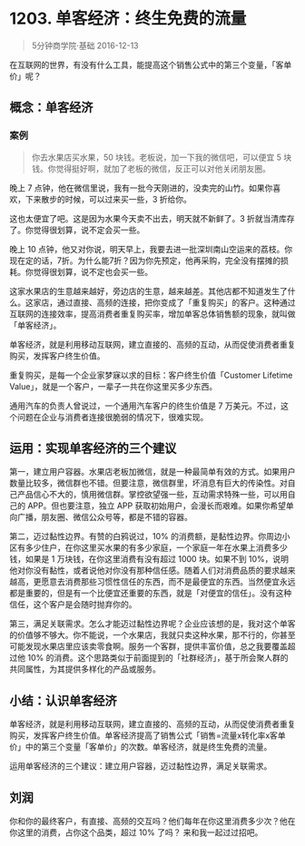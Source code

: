 # 1203. 单客经济：终生免费的流量
> 5分钟商学院·基础
2016-12-13

在互联网的世界，有没有什么工具，能提高这个销售公式中的第三个变量，「客单价」呢？

## 概念：单客经济

### 案例
> 你去水果店买水果，50 块钱。老板说，加一下我的微信吧，可以便宜 5 块钱。你觉得挺好啊，就加了老板的微信，反正可以对他关闭朋友圈。

晚上 7 点钟，他在微信里说，我有一批今天刚进的，没卖完的山竹。如果你喜欢，下来散步的时候，可以过来买一些，3 折给你。

这也太便宜了吧。这是因为水果今天卖不出去，明天就不新鲜了。3 折就当清库存了。你觉得很划算，说不定会买一些。

晚上 10 点钟，他又对你说，明天早上，我要去进一批深圳南山空运来的荔枝。你现在定的话，7折。为什么能7折？因为你先预定，他再采购，完全没有摆摊的损耗。你觉得很划算，说不定也会买一些。

这家水果店的生意越来越好，旁边店的生意，越来越差。其他店都不知道发生了什么。这家店，通过直接、高频的连接，把你变成了「重复购买」的客户。这种通过互联网的连接效率，提高消费者重复购买率，增加单客总体销售额的现象，就叫做「单客经济」。

单客经济，就是利用移动互联网，建立直接的、高频的互动，从而促使消费者重复购买，发挥客户终生价值。

重复购买，是每一个企业家梦寐以求的目标：客户终生价值「Customer Lifetime Value」，就是一个客户，一辈子一共在你这里买多少东西。

通用汽车的负责人曾说过，一个通用汽车客户的终生价值是 7 万美元。不过，这个问题在企业与消费者连接很脆弱的情况下，很难实现。

## 运用：实现单客经济的三个建议
第一，建立用户容器。水果店老板加微信，就是一种最简单有效的方式。如果用户数量比较多，微信群也不错。但要注意，微信群里，坏消息有巨大的传染性。对自己产品信心不大的，慎用微信群。掌控欲望强一些，互动需求特殊一些，可以用自己的 APP。但也要注意，独立 APP 获取初始用户，会漫长而艰难。如果你希望单向广播，朋友圈、微信公众号等，都是不错的容器。

第二，迈过黏性边界。有赞的白鸦说过，10% 的消费额，是黏性边界。你周边小区有多少住户，在你这里买水果的有多少家庭，一个家庭一年在水果上消费多少钱，如果是 1 万块钱，在你这里消费有没有超过 1000 块。如果不到 10%，说明他对你没有黏性，或者说他对你没有那种信任感。随着人们对消费品质的要求越来越高，更愿意去消费那些习惯性信任的东西，而不是最便宜的东西。当然便宜永远都是重要的，但是有一个比便宜还重要的东西，就是「对便宜的信任」。没有这种信任，这个客户是会随时抛弃你的。

第三，满足关联需求。怎么才能迈过黏性边界呢？企业应该想的是，我对这个单客的价值够不够大。你不能说，一个水果店，我就只卖这种水果，那不行的，你甚至可能发现水果店里应该卖零食啊。服务一个客群，提供丰富价值，总之我要覆盖超过他 10% 的消费。这个思路类似于前面提到的「社群经济」，基于所会聚人群的共同属性，为其提供多样化的产品或服务。

## 小结：认识单客经济
单客经济，就是利用移动互联网，建立直接的、高频的互动，从而促使消费者重复购买，发挥客户终生价值。单客经济提高了销售公式「销售=流量x转化率x客单价」中的第三个变量「客单价」的次数。单客经济，就是终生免费的流量。

运用单客经济的三个建议：建立用户容器，迈过黏性边界，满足关联需求。

## 刘润
你和你的最终客户，有直接、高频的交互吗？他们每年在你这里消费多少次？他在你这里的消费，占你这个品类，超过 10% 了吗？ 来和我一起过过招吧。


